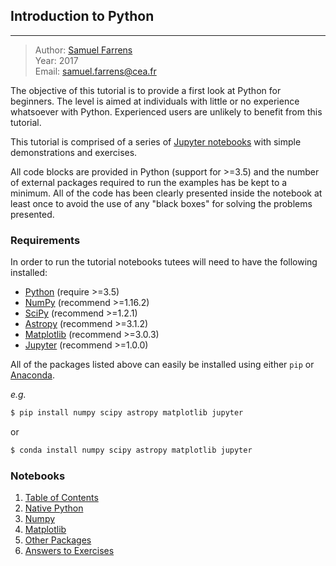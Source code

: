 ## Introduction to Python
---

> Author: <font color='#f78c40'>[Samuel Farrens](http://www.cosmostat.org/people/sfarrens)</font>    
> Year: 2017  
> Email: [samuel.farrens@cea.fr](mailto:samuel.farrens@cea.fr)  

The objective of this tutorial is to provide a first look at Python for beginners. The level is
aimed at individuals with little or no experience whatsoever with Python. Experienced users are unlikely to benefit from this tutorial.

This tutorial is comprised of a series of <a href="https://jupyter-notebook.readthedocs.io/en/stable/" target_="blanck">Jupyter notebooks</a> with simple demonstrations and exercises.

All code blocks are provided in Python (support for >=3.5) and the number of external packages required to run the examples has be kept to a minimum. All of the code has been clearly presented inside the notebook at least once to avoid the use of any "black boxes" for solving the problems presented.

### Requirements

In order to run the tutorial notebooks tutees will need to have the following installed:

* <a href="https://www.python.org/" target_="blank">Python</a> (require >=3.5)
* <a href="http://www.numpy.org/" target_="blank">NumPy</a> (recommend >=1.16.2)
* <a href="https://www.scipy.org/" target_="blank">SciPy</a> (recommend >=1.2.1)
* <a href="https://www.astropy.org/" target_="blank">Astropy</a> (recommend >=3.1.2)
* <a href="https://matplotlib.org/" target_="blank">Matplotlib</a> (recommend >=3.0.3)
* <a href="http://jupyter.org/" target_="blank">Jupyter</a> (recommend >=1.0.0)

All of the packages listed above can easily be installed using either `pip` or <a href="https://www.anaconda.com/" target_="blank">Anaconda</a>.

*e.g.*

```bash
$ pip install numpy scipy astropy matplotlib jupyter
```

or

```bash
$ conda install numpy scipy astropy matplotlib jupyter
```

### Notebooks

1. [Table of Contents](https://mybinder.org/v2/gh/CosmoStat/Tutorials/master?filepath=%2Fpython%2FIntro.ipynb)
1. [Native Python](https://mybinder.org/v2/gh/CosmoStat/Tutorials/master?filepath=%2Fpython%2FNative.ipynb)
1. [Numpy](https://mybinder.org/v2/gh/CosmoStat/Tutorials/master?filepath=%2Fpython%2FNumpy.ipynb)
1. [Matplotlib](https://mybinder.org/v2/gh/CosmoStat/Tutorials/master?filepath=%2Fpython%2FMatplotlib.ipynb)
1. [Other Packages](https://mybinder.org/v2/gh/CosmoStat/Tutorials/master?filepath=%2Fpython%2FOther-Packages.ipynb)
1. [Answers to Exercises](https://mybinder.org/v2/gh/CosmoStat/Tutorials/master?filepath=%2Fpython%2FAnswers-to-Exercises.ipynb)
